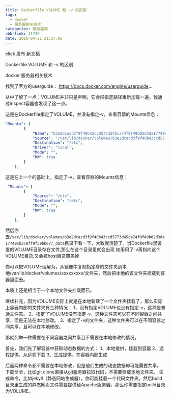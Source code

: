 ```yaml
---
title: Dockerfile VOLUME 和 -v 的区别
tags:
  - docker
  - 服务器相关技术
categories: 服务器端
abbrlink: 11749
date: 2016-04-21 21:27:05
---
```



elick     发布    新文稿         
    
Dockerfile VOLUME 和 -v 的区别

docker 服务器相关技术

找到了官方的userguide： https://docs.docker.com/engine/userguide...

从中了解了一点：VOLUME并非只是声明，它会把指定路径重新加载一遍，我通过inspect容器也发现了这一点。

这是在Dockerfile指定了VOLUME，并没有指定-v，查看容器的Mounts信息：
```yml
"Mounts": [
        {
            "Name": "b3e2dcacd3f9f40b43ccd5773d45ca74f0f49b02d3da17749cb378ff9f59bb67",
            "Source": "/var/lib/docker/volumes/b3e2dcacd3f9f40b43ccd5773d45ca74f0f49b02d3da17749cb378ff9f59bb67/_data",
            "Destination": "/etc",
            "Driver": "local",
            "Mode": "",
            "RW": true
        }
    ],
```
这是在上一个的基础上，指定了-v，查看容器的Mounts信息：

```yml
 "Mounts": [
        {
            "Source": "/etc",
            "Destination": "/etc",
            "Mode": "",
            "RW": true
        }
    ],
```

然后你去`/var/lib/docker/volumes/b3e2dcacd3f9f40b43ccd5773d45ca74f0f49b02d3da17749cb378ff9f59bb67/_data`目录下看一下，大致就清楚了。当Dockerfile里设置的VOLUME目录存在文件,那么在这个目录里就会出现 如用用了-v再指向这个VOLUME目录,又会被host目录覆盖掉

你可以把VOLUME理解为，从镜像中复制指定卷的文件夹到本地/var/lib/docker/volumes/xxxxxxxxx/文件夹，然后把本地的该文件夹挂载到容器里面去。

本质上还是相当于一个本地文件夹挂载而已。

继续补充，因为VOLUME实际上就是在本地新建了一个文件夹挂载了，那么实际上容器内部的文件夹有三种情况： 
1、没有指定VOLUME也没有指定-v，这种是普通文件夹。 
2、指定了VOLUME没有指定-v，这种文件夹可以在不同容器之间共享，但是无法在本地修改。 
3、指定了-v的文件夹，这种文件夹可以在不同容器之间共享，且可以在本地修改。

那就列举一种需要在不同容器之间共享且不需要在本地修改的情况。

首先，我们先了解容器中获取动态数据的方式： 
1、本地提供，挂载到容器 
2、远程提供，从远程下载 
3、生成提供，在容器内部生成

后面两种命令都不需要在本地修改，但是他们生成的动态数据却可能需要共享。 
下载命令，比如git clone直接从git服务器拉取代码，不需要挂载本地文件夹。 
生成命令，比如jekyll（静态网站生成器），你可能挂载一个代码文件夹，然后build目录里生成的静态网页文件需要提供给Apache服务器，那么你需要指定build目录为VOLUME。


